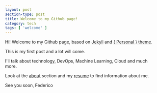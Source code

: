 ```yaml
---
layout: post
section-type: post
title: Welcome to my Github page!
category: tech
tags: [ 'welcome' ]
---
```


Hi!
Welcome to my Github page, based on [Jekyll](https://jekyllrb.com/) and [{ Personal } theme](https://github.com/le4ker/personal-jekyll-theme).

This is my first post and a lot will come.

I'll talk about technology, DevOps, Machine Learning, Cloud and much more.

Look at the [about](/#about) section and my [resume](/docs/Resume-Angaramo-EN.pdf) to find information about me.

See you soon,
Federico